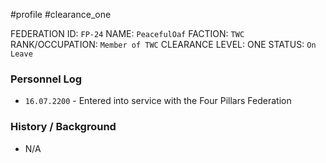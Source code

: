 #profile #clearance_one 

FEDERATION ID: `FP-24`
NAME: `PeacefulOaf`
FACTION: `TWC`
RANK/OCCUPATION: `Member of TWC`
CLEARANCE LEVEL: ONE
STATUS: `On Leave`

### Personnel Log
- `16.07.2200` - Entered into service with the Four Pillars Federation

### History / Background
- N/A
